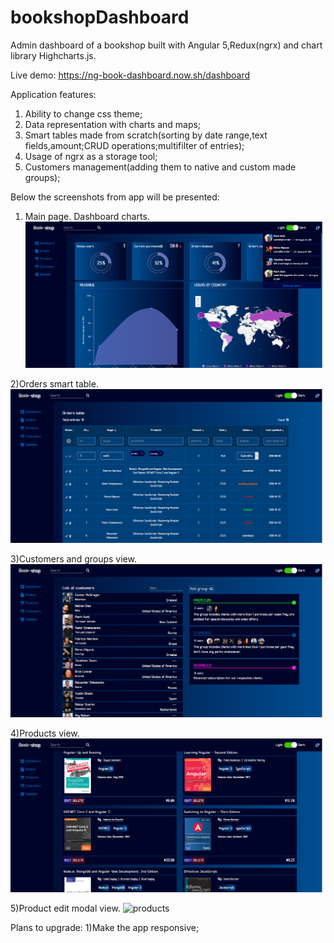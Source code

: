 # bookshopDashboard
Admin dashboard of a bookshop built with Angular 5,Redux(ngrx) and chart library Highcharts.js.

Live demo: https://ng-book-dashboard.now.sh/dashboard

Application features:
1) Ability to change css theme;
2) Data representation with charts and maps;
3) Smart tables made from scratch(sorting by date range,text fields,amount;CRUD operations;multifilter of entries);
4) Usage of ngrx as a storage tool;
5) Customers management(adding them to native and custom made groups);

Below the screenshots from app will be presented:

1) Main page. Dashboard charts.
![dashboard](screen_dashboard_charts.png)

2)Orders smart table.
![orders](screen_orders_table.png)

3)Customers and groups view.
![customers](screen_customers.png)

4)Products view.
![products](screen_products.png)

5)Product edit modal view.
![products](screen_product_edit.png)

Plans to upgrade:
1)Make the app responsive;
